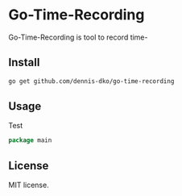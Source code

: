 # Go-Time-Recording

Go-Time-Recording is tool to record time-

## Install

```bash
go get github.com/dennis-dko/go-time-recording
```

## Usage

Test

```go
package main

```

## License

MIT license.
